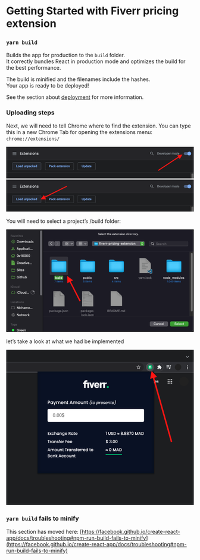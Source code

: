 # Getting Started with Fiverr pricing extension

### `yarn build`

Builds the app for production to the `build` folder.\
It correctly bundles React in production mode and optimizes the build for the best performance.

The build is minified and the filenames include the hashes.\
Your app is ready to be deployed!

See the section about [deployment](https://facebook.github.io/create-react-app/docs/deployment) for more information.

### Uploading steps
Next, we will need to tell Chrome where to find the extension. You can type this in a new Chrome Tab for opening the extensions menu:
`chrome://extensions/`

<img src="./src/img/1.png" alt="step1" width="794px"/>

<img src="./src/img/2.png" alt="step2" width="794px"/>


You will need to select a project’s /build folder:

<img src="./src/img/3.png" alt="step3" width="737px"/>


let’s take a look at what we had be implemented

<img src="./src/img/4.png" alt="step4" width="645px"/>

### `yarn build` fails to minify

This section has moved here: [https://facebook.github.io/create-react-app/docs/troubleshooting#npm-run-build-fails-to-minify](https://facebook.github.io/create-react-app/docs/troubleshooting#npm-run-build-fails-to-minify)
